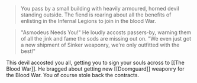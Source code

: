 > You pass by a small building with heavily armoured, horned devil standing outside. The fiend is roaring about all the benefits of enlisting in the Infernal Legions to join in the blood War.

> "Asmodeus Needs You!" He loudly accosts passers-by, warning them of all the jink and fame the sods are missing out on. "We even just got a new shipment of Sinker weaponry, we're only outfitted with the best!"

This devil accosted you all, getting you to sign your souls across to [[The Blood War]]. He bragged about getting new [[Doomguard]] weaponry for the Blood War. You of course stole back the contracts. 